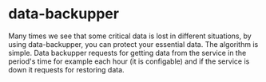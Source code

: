 # data-backupper
Many times we see that some critical data is lost in different situations, by using data-backupper, you can protect your essential data. The algorithm is simple. Data backupper requests for getting data from the service in the period's time for example each hour (it is configable) and if the service is down it requests for restoring data. 

